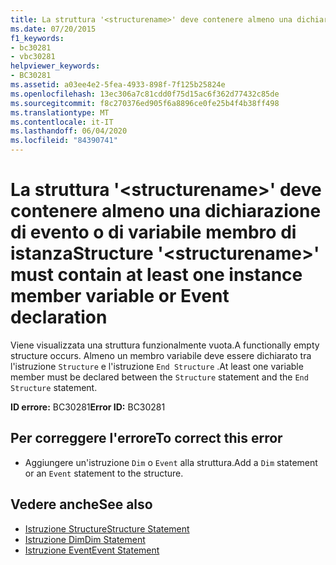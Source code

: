 ```yaml
---
title: La struttura '<structurename>' deve contenere almeno una dichiarazione di evento o di variabile membro di istanza
ms.date: 07/20/2015
f1_keywords:
- bc30281
- vbc30281
helpviewer_keywords:
- BC30281
ms.assetid: a03ee4e2-5fea-4933-898f-7f125b25824e
ms.openlocfilehash: 13ec306a7c81cdd0f75d15ac6f362d77432c85de
ms.sourcegitcommit: f8c270376ed905f6a8896ce0fe25b4f4b38ff498
ms.translationtype: MT
ms.contentlocale: it-IT
ms.lasthandoff: 06/04/2020
ms.locfileid: "84390741"
---
```

# <a name="structure-structurename-must-contain-at-least-one-instance-member-variable-or-event-declaration"></a><span data-ttu-id="87df3-102">La struttura '\<structurename>' deve contenere almeno una dichiarazione di evento o di variabile membro di istanza</span><span class="sxs-lookup"><span data-stu-id="87df3-102">Structure '\<structurename>' must contain at least one instance member variable or Event declaration</span></span>
<span data-ttu-id="87df3-103">Viene visualizzata una struttura funzionalmente vuota.</span><span class="sxs-lookup"><span data-stu-id="87df3-103">A functionally empty structure occurs.</span></span> <span data-ttu-id="87df3-104">Almeno un membro variabile deve essere dichiarato tra l'istruzione `Structure` e l'istruzione `End Structure` .</span><span class="sxs-lookup"><span data-stu-id="87df3-104">At least one variable member must be declared between the `Structure` statement and the `End Structure` statement.</span></span>  
  
 <span data-ttu-id="87df3-105">**ID errore:** BC30281</span><span class="sxs-lookup"><span data-stu-id="87df3-105">**Error ID:** BC30281</span></span>  
  
## <a name="to-correct-this-error"></a><span data-ttu-id="87df3-106">Per correggere l'errore</span><span class="sxs-lookup"><span data-stu-id="87df3-106">To correct this error</span></span>  
  
- <span data-ttu-id="87df3-107">Aggiungere un'istruzione `Dim` o `Event` alla struttura.</span><span class="sxs-lookup"><span data-stu-id="87df3-107">Add a `Dim` statement or an `Event` statement to the structure.</span></span>  
  
## <a name="see-also"></a><span data-ttu-id="87df3-108">Vedere anche</span><span class="sxs-lookup"><span data-stu-id="87df3-108">See also</span></span>

- [<span data-ttu-id="87df3-109">Istruzione Structure</span><span class="sxs-lookup"><span data-stu-id="87df3-109">Structure Statement</span></span>](../language-reference/statements/structure-statement.md)
- [<span data-ttu-id="87df3-110">Istruzione Dim</span><span class="sxs-lookup"><span data-stu-id="87df3-110">Dim Statement</span></span>](../language-reference/statements/dim-statement.md)
- [<span data-ttu-id="87df3-111">Istruzione Event</span><span class="sxs-lookup"><span data-stu-id="87df3-111">Event Statement</span></span>](../language-reference/statements/event-statement.md)
